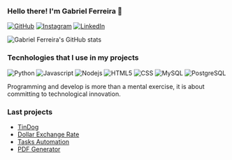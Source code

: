 ### Hello there! I'm Gabriel Ferreira 👋

[![GitHub](https://img.shields.io/badge/GitHub-100000?style=for-the-badge&logo=github&logoColor=white)](https://github/gabrielferreiratsi/)
[![Instagram](https://img.shields.io/badge/Instagram-E4405F?style=for-the-badge&logo=instagram&logoColor=white)](https://instagram.com/gabriel_ferreira.tsi?utm_source=qr&igshid=MzNlNGNkZWQ4Mg%3D%3D)
[![LinkedIn](https://img.shields.io/badge/LinkedIn-0077B5?style=for-the-badge&logo=linkedin&logoColor=white)](https://www.linkedin.com/in/gabriel-ferreira-64646722a)

![Gabriel Ferreira's GitHub stats](https://github-readme-stats.vercel.app/api?username=gabrielferreiratsi&show_icons=true&theme=radical)

### Tecnhologies that I use in my projects

![Python](https://img.shields.io/badge/Python-3776AB?style=for-the-badge&logo=python&logoColor=white)
![Javascript](https://img.shields.io/badge/JavaScript-F7DF1E?style=for-the-badge&logo=javascript&logoColor=black)
![Nodejs](https://img.shields.io/badge/Node.js-43853D?style=for-the-badge&logo=node.js&logoColor=white)
![HTML5](https://img.shields.io/badge/HTML5-E34F26?style=for-the-badge&logo=html5&logoColor=white)
![CSS](https://img.shields.io/badge/CSS3-1572B6?style=for-the-badge&logo=css3&logoColor=white)
![MySQL](https://img.shields.io/badge/MySQL-00000F?style=for-the-badge&logo=mysql&logoColor=white)
![PostgreSQL](https://img.shields.io/badge/PostgreSQL-316192?style=for-the-badge&logo=postgresql&logoColor=white)

Programming and develop is more than a mental exercise, it is about committing to technological innovation.

### Last projects

- [TinDog](https://gabrielferreiratsi.github.io/TinDog-Project/)
- [Dollar Exchange Rate](https://github/gabrielferreiratsi/Cotacao-do-Dolar/)
- [Tasks Automation](https://github/gabrielferreiratsi/Tasks-Automation/)
- [PDF Generator](https://github/gabrielferreiratsi/PDF-generator-node/)
